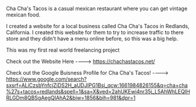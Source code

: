 Cha Cha's Tacos is a casual mexican restaurant where you can get vintage mexican food.

I created a website for a local business called Cha Cha's Tacos in Redlands, California. I created this website for them to try to increase traffic to there store and they didn't have a menu online before, so this was a big help.

This was my first real world freelancing project



Check out the Website Here ----> https://chachastacos.net/

Check out the Google Buisness Profile for Cha Cha's Tacos! ----> https://www.google.com/search?sxsrf=ALiCzsbYnfcjZiDS2H_aUDJIPG1Bsj_qcw:1661984826155&q=cha+cha%27s+tacos+redlands&spell=1&sa=X&ved=2ahUKEwi4nr35j_L5AhWhLEQIHRLGDm8QBSgAegQIAhA2&biw=1856&bih=981&dpr=1

